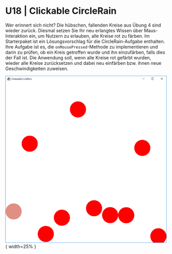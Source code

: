 # U18 | Clickable CircleRain

Wer erinnert sich nicht? Die hübschen, fallenden Kreise aus Übung 4 sind wieder zurück. Diesmal setzen Sie Ihr neu erlangtes Wissen über Maus-Interaktion ein, um Nutzern zu erlauben, alle Kreise rot zu färben. Im Starterpaket ist ein Lösungsvorschlag für die CircleRain-Aufgabe enthalten. Ihre Aufgabe ist es, die `onMousePressed`-Methode zu implementieren und darin zu prüfen, ob ein Kreis getroffen wurde und ihn einzufärben, falls dies der Fall ist. Die Anwendung soll, wenn alle Kreise rot gefärbt wurden, wieder alle Kreise zurücksetzen und dabei neu einfärben bzw. ihnen neue Geschwindigkeiten zuweisen.

![Clickable CircleRain](docs/redcirclerain.png){ width=25% }
